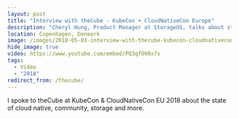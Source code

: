 ```yaml
---
layout: post
title: "Interview with theCube - KubeCon + CloudNativeCon Europe"
description: "Cheryl Hung, Product Manager at StorageOS, talks about storage and being a community leader with theCube"
location: Copenhagen, Denmark
image: /images/2018-05-03-interview-with-thecube-kubecon-cloudnativecon-copenhagen.jpeg
hide_image: true
video: https://www.youtube.com/embed/PQ3qfO90x7s
tags:
  - Video
  - "2018"
redirect_from: /thecube/
---
```


I spoke to theCube at KubeCon & CloudNativeCon EU 2018 about the state of cloud native, community, storage and more.
